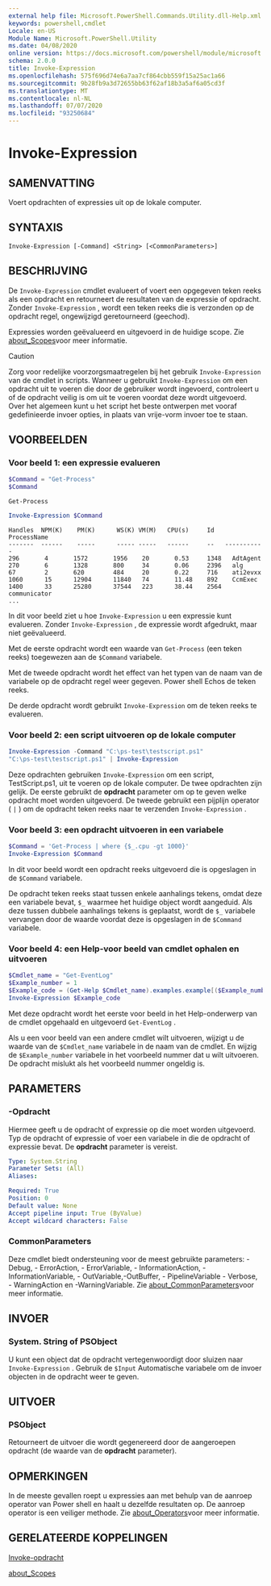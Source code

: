 ```yaml
---
external help file: Microsoft.PowerShell.Commands.Utility.dll-Help.xml
keywords: powershell,cmdlet
Locale: en-US
Module Name: Microsoft.PowerShell.Utility
ms.date: 04/08/2020
online version: https://docs.microsoft.com/powershell/module/microsoft.powershell.utility/invoke-expression?view=powershell-6&WT.mc_id=ps-gethelp
schema: 2.0.0
title: Invoke-Expression
ms.openlocfilehash: 575f696d74e6a7aa7cf864cbb559f15a25ac1a66
ms.sourcegitcommit: 9b28fb9a3d72655bb63f62af18b3a5af6a05cd3f
ms.translationtype: MT
ms.contentlocale: nl-NL
ms.lasthandoff: 07/07/2020
ms.locfileid: "93250684"
---
```

# Invoke-Expression

## SAMENVATTING
Voert opdrachten of expressies uit op de lokale computer.

## SYNTAXIS

```
Invoke-Expression [-Command] <String> [<CommonParameters>]
```

## BESCHRIJVING

De `Invoke-Expression` cmdlet evalueert of voert een opgegeven teken reeks als een opdracht en retourneert de resultaten van de expressie of opdracht. Zonder `Invoke-Expression` , wordt een teken reeks die is verzonden op de opdracht regel, ongewijzigd geretourneerd (geechod).

Expressies worden geëvalueerd en uitgevoerd in de huidige scope. Zie [about_Scopes](../Microsoft.PowerShell.Core/About/about_Scopes.md)voor meer informatie.

> [!CAUTION]
> Zorg voor redelijke voorzorgsmaatregelen bij het gebruik `Invoke-Expression` van de cmdlet in scripts. Wanneer u gebruikt `Invoke-Expression` om een opdracht uit te voeren die door de gebruiker wordt ingevoerd, controleert u of de opdracht veilig is om uit te voeren voordat deze wordt uitgevoerd. Over het algemeen kunt u het script het beste ontwerpen met vooraf gedefinieerde invoer opties, in plaats van vrije-vorm invoer toe te staan.

## VOORBEELDEN

### Voor beeld 1: een expressie evalueren

```powershell
$Command = "Get-Process"
$Command
```

```Output
Get-Process
```

```powershell
Invoke-Expression $Command
```

```Output
Handles  NPM(K)    PM(K)      WS(K) VM(M)   CPU(s)     Id   ProcessName
-------  ------    -----      ----- -----   ------     --   -----------
296       4       1572       1956    20       0.53     1348   AdtAgent
270       6       1328       800     34       0.06     2396   alg
67        2       620        484     20       0.22     716    ati2evxx
1060      15      12904      11840   74       11.48    892    CcmExec
1400      33      25280      37544   223      38.44    2564   communicator
...
```

In dit voor beeld ziet u hoe `Invoke-Expression` u een expressie kunt evalueren. Zonder `Invoke-Expression` , de expressie wordt afgedrukt, maar niet geëvalueerd.

Met de eerste opdracht wordt een waarde van `Get-Process` (een teken reeks) toegewezen aan de `$Command` variabele.

Met de tweede opdracht wordt het effect van het typen van de naam van de variabele op de opdracht regel weer gegeven. Power shell Echos de teken reeks.

De derde opdracht wordt gebruikt `Invoke-Expression` om de teken reeks te evalueren.

### Voor beeld 2: een script uitvoeren op de lokale computer

```powershell
Invoke-Expression -Command "C:\ps-test\testscript.ps1"
"C:\ps-test\testscript.ps1" | Invoke-Expression
```

Deze opdrachten gebruiken `Invoke-Expression` om een script, TestScript.ps1, uit te voeren op de lokale computer. De twee opdrachten zijn gelijk. De eerste gebruikt de **opdracht** parameter om op te geven welke opdracht moet worden uitgevoerd.
De tweede gebruikt een pijplijn operator ( `|` ) om de opdracht teken reeks naar te verzenden `Invoke-Expression` .

### Voor beeld 3: een opdracht uitvoeren in een variabele

```powershell
$Command = 'Get-Process | where {$_.cpu -gt 1000}'
Invoke-Expression $Command
```

In dit voor beeld wordt een opdracht reeks uitgevoerd die is opgeslagen in de `$Command` variabele.

De opdracht teken reeks staat tussen enkele aanhalings tekens, omdat deze een variabele bevat, `$_` waarmee het huidige object wordt aangeduid. Als deze tussen dubbele aanhalings tekens is geplaatst, wordt de `$_` variabele vervangen door de waarde voordat deze is opgeslagen in de `$Command` variabele.

### Voor beeld 4: een Help-voor beeld van cmdlet ophalen en uitvoeren

```powershell
$Cmdlet_name = "Get-EventLog"
$Example_number = 1
$Example_code = (Get-Help $Cmdlet_name).examples.example[($Example_number-1)].code
Invoke-Expression $Example_code
```

Met deze opdracht wordt het eerste voor beeld in het Help-onderwerp van de cmdlet opgehaald en uitgevoerd `Get-EventLog` .

Als u een voor beeld van een andere cmdlet wilt uitvoeren, wijzigt u de waarde van de `$Cmdlet_name` variabele in de naam van de cmdlet. En wijzig de `$Example_number` variabele in het voorbeeld nummer dat u wilt uitvoeren. De opdracht mislukt als het voorbeeld nummer ongeldig is.

## PARAMETERS

### -Opdracht

Hiermee geeft u de opdracht of expressie op die moet worden uitgevoerd. Typ de opdracht of expressie of voer een variabele in die de opdracht of expressie bevat. De **opdracht** parameter is vereist.

```yaml
Type: System.String
Parameter Sets: (All)
Aliases:

Required: True
Position: 0
Default value: None
Accept pipeline input: True (ByValue)
Accept wildcard characters: False
```

### CommonParameters

Deze cmdlet biedt ondersteuning voor de meest gebruikte parameters: -Debug, - ErrorAction, - ErrorVariable, - InformationAction, -InformationVariable, - OutVariable,-OutBuffer, - PipelineVariable - Verbose, - WarningAction en -WarningVariable. Zie [about_CommonParameters](../Microsoft.PowerShell.Core/About/about_CommonParameters.md)voor meer informatie.

## INVOER

### System. String of PSObject

U kunt een object dat de opdracht vertegenwoordigt door sluizen naar `Invoke-Expression` .
Gebruik de `$Input` Automatische variabele om de invoer objecten in de opdracht weer te geven.

## UITVOER

### PSObject

Retourneert de uitvoer die wordt gegenereerd door de aangeroepen opdracht (de waarde van de **opdracht** parameter).

## OPMERKINGEN

In de meeste gevallen roept u expressies aan met behulp van de aanroep operator van Power shell en haalt u dezelfde resultaten op.
De aanroep operator is een veiliger methode. Zie [about_Operators](../microsoft.powershell.core/about/about_operators.md#call-operator-)voor meer informatie.

## GERELATEERDE KOPPELINGEN

[Invoke-opdracht](../Microsoft.PowerShell.Core/Invoke-Command.md)

[about_Scopes](../Microsoft.PowerShell.Core/About/about_Scopes.md)
